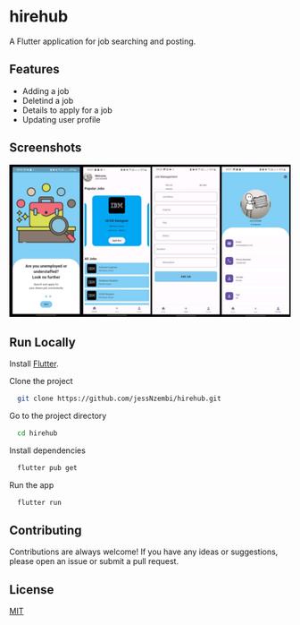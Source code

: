 # hirehub

A Flutter application for job searching and posting.

## Features
- Adding a job
- Deletind a job
- Details to apply for a job
- Updating user profile

## Screenshots

![Screenshot](screenshots/app.jpeg)

## Run Locally

Install [Flutter](https://flutter.dev/docs/get-started/install).

Clone the project

```bash
  git clone https://github.com/jessNzembi/hirehub.git
```

Go to the project directory

```bash
  cd hirehub
```

Install dependencies

```bash
  flutter pub get
```

Run the app

```bash
  flutter run
```

## Contributing

Contributions are always welcome! If you have any ideas or suggestions, please open an issue or submit a pull request.

## License

[MIT](https://choosealicense.com/licenses/mit/)
